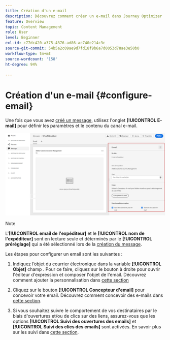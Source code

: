 ```yaml
---
title: Création d'un e-mail
description: Découvrez comment créer un e-mail dans Journey Optimizer
feature: Overview
topic: Content Management
role: User
level: Beginner
exl-id: c77dc420-a375-4376-ad86-ac740e214c3c
source-git-commit: 54b5a2c09ae9d7fd18f9b6a7d0053d78ae3e50b0
workflow-type: tm+mt
source-wordcount: '158'
ht-degree: 94%

---
```


# Création d&#39;un e-mail {#configure-email}

Une fois que vous avez [créé un message](create-message.md), utilisez l&#39;onglet **[!UICONTROL E-mail]** pour définir les paramètres et le contenu du canal e-mail.

![](assets/emails-configuration.png)

>[!NOTE]
>
>L&#39;**[!UICONTROL email de l&#39;expéditeur]** et le **[!UICONTROL nom de l&#39;expéditeur]** sont en lecture seule et déterminés par le **[!UICONTROL préréglage]** qui a été sélectionné lors de la [création du message](create-message.md).

Les étapes pour configurer un email sont les suivantes :

1. Indiquez l’objet du courrier électronique dans la variable **[!UICONTROL Objet]** champ . Pour ce faire, cliquez sur le bouton à droite pour ouvrir l&#39;éditeur d&#39;expression et composer l&#39;objet de l&#39;email. Découvrez comment ajouter la personnalisation dans [cette section](personalization/personalize.md)

1. Cliquez sur le bouton **[!UICONTROL Concepteur d&#39;email]** pour concevoir votre email. Découvrez comment concevoir des e-mails dans [cette section](design-emails.md).

1. Si vous souhaitez suivre le comportement de vos destinataires par le biais d&#39;ouvertures et/ou de clics sur des liens, assurez-vous que les options **[!UICONTROL Suivi des ouvertures des emails]** et **[!UICONTROL Suivi des clics des emails]** sont activées. En savoir plus sur les suivi dans [cette section](message-tracking.md).
